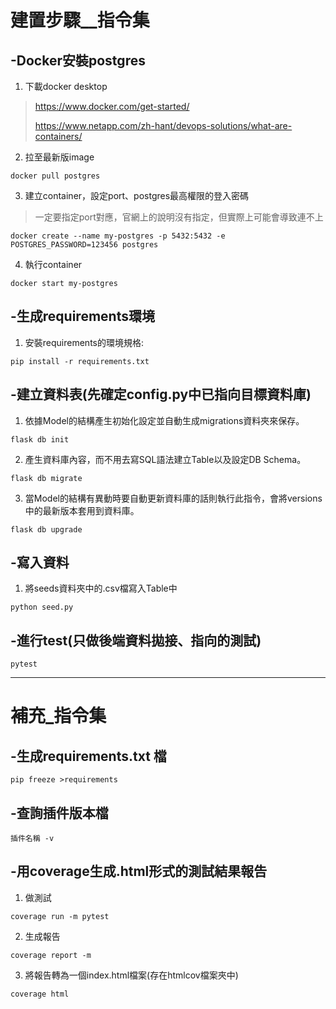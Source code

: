 # 建置步驟__指令集
## -Docker安裝postgres
1. 下載docker desktop
>https://www.docker.com/get-started/
> 
>https://www.netapp.com/zh-hant/devops-solutions/what-are-containers/
2. 拉至最新版image
```angular2html
docker pull postgres
```
3. 建立container，設定port、postgres最高權限的登入密碼
>一定要指定port對應，官網上的說明沒有指定，但實際上可能會導致連不上
```angular2html
docker create --name my-postgres -p 5432:5432 -e POSTGRES_PASSWORD=123456 postgres
```
4. 執行container
```angular2html
docker start my-postgres
```
## -生成requirements環境
1. 安裝requirements的環境規格:
```angular2html
pip install -r requirements.txt
```
## -建立資料表(先確定config.py中已指向目標資料庫)
1. 依據Model的結構產生初始化設定並自動生成migrations資料夾來保存。
```angular2html
flask db init
```
2. 產生資料庫內容，而不用去寫SQL語法建立Table以及設定DB Schema。
```angular2html
flask db migrate
```
3. 當Model的結構有異動時要自動更新資料庫的話則執行此指令，會將versions中的最新版本套用到資料庫。
```angular2html
flask db upgrade
```
## -寫入資料
1. 將seeds資料夾中的.csv檔寫入Table中
```angular2html
python seed.py
```
## -進行test(只做後端資料拋接、指向的測試)
```angular2html
pytest
```

-----------------------------------
# 補充_指令集
## -生成requirements.txt 檔
```angular2html
pip freeze >requirements
```
## -查詢插件版本檔
```angular2html
插件名稱 -v
```
## -用coverage生成.html形式的測試結果報告
1. 做測試
```angular2html
coverage run -m pytest
```
2. 生成報告
```angular2html
coverage report -m 
```
3. 將報告轉為一個index.html檔案(存在htmlcov檔案夾中)
```angular2html
coverage html 
```
